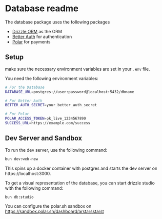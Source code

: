 # Database readme

The database package uses the following packages 
- [Drizzle ORM](https://orm.drizzle.team/) as the ORM
- [Better Auth](https://www.better-auth.com) for authentication
- [Polar](https://docs.polar.sh/) for payments

## Setup 
make sure the necessary environment variables are set in your `.env` file.

You need the following environment variables:

```bash
# For the Database
DATABASE_URL=postgres://user:password@localhost:5432/dbname

# For Better Auth
BETTER_AUTH_SECRET=your_better_auth_secret

# For Polar
POLAR_ACCESS_TOKEN=pk_live_1234567890
SUCCESS_URL=https://example.com/success
```

## Dev Server and Sandbox
To run the dev server, use the following command:

```bash 
bun dev:web-new
```

This spins up a docker container with postgres and starts the dev server on https://localhost:3000.

To get a visual representation of the database, you can start drizzle studio with the following command:

```bash 
bun db:studio
```

You can configure the polar.sh sandbox on https://sandbox.polar.sh/dashboard/arstarsstarst